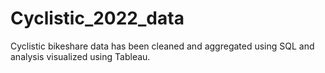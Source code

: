 # Cyclistic_2022_data
Cyclistic bikeshare data has been cleaned and aggregated using SQL and analysis visualized using Tableau. 
